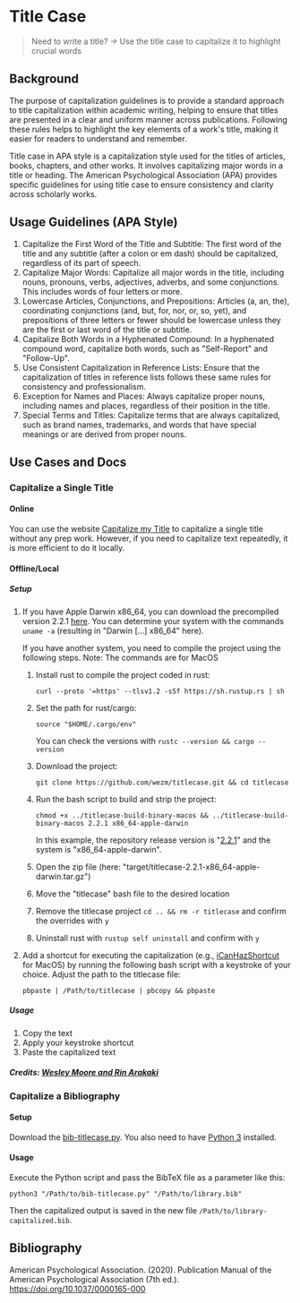 # Title Case

> Need to write a title? → Use the title case to capitalize it to highlight crucial words

## Background

The purpose of capitalization guidelines is to provide a standard approach to title capitalization within academic writing, helping to ensure that titles are presented in a clear and uniform manner across publications. Following these rules helps to highlight the key elements of a work's title, making it easier for readers to understand and remember.

Title case in APA style is a capitalization style used for the titles of articles, books, chapters, and other works. It involves capitalizing major words in a title or heading. The American Psychological Association (APA) provides specific guidelines for using title case to ensure consistency and clarity across scholarly works. 

## Usage Guidelines (APA Style)
1. Capitalize the First Word of the Title and Subtitle: The first word of the title and any subtitle (after a colon or em dash) should be capitalized, regardless of its part of speech.
2. Capitalize Major Words: Capitalize all major words in the title, including nouns, pronouns, verbs, adjectives, adverbs, and some conjunctions. This includes words of four letters or more.
3. Lowercase Articles, Conjunctions, and Prepositions: Articles (a, an, the), coordinating conjunctions (and, but, for, nor, or, so, yet), and prepositions of three letters or fewer should be lowercase unless they are the first or last word of the title or subtitle.
4. Capitalize Both Words in a Hyphenated Compound: In a hyphenated compound word, capitalize both words, such as "Self-Report" and "Follow-Up".
5. Use Consistent Capitalization in Reference Lists: Ensure that the capitalization of titles in reference lists follows these same rules for consistency and professionalism.
6. Exception for Names and Places: Always capitalize proper nouns, including names and places, regardless of their position in the title.
7. Special Terms and Titles: Capitalize terms that are always capitalized, such as brand names, trademarks, and words that have special meanings or are derived from proper nouns.

## Use Cases and Docs
### **Capitalize a Single Title**
#### **Online**
    
You can use the website [Capitalize my Title](https://capitalizemytitle.com/#APAStyle) to capitalize a single title without any prep work. However, if you need to capitalize text repeatedly, it is more efficient to do it locally. 

#### **Offline/Local**
##### Setup 
1. If you have Apple Darwin x86_64, you can download the precompiled version 2.2.1 [here](https://github.com/lgiesen/title-case/blob/main/titlecase-v221-x86_64-apple-darwin). You can determine your system with the commands
    `uname -a` (resulting in "Darwin [...] x86_64" here).
    <!-- Alternatively, you can download it from the original repository for [version 1.1.0 for Apple Darwin](https://releases.wezm.net/titlecase/1.1.0/titlecase-1.1.0-x86_64-apple-darwin.tar.gz) file.  -->
    If you have another system, you need to compile the project using the following steps. Note: The commands are for MacOS

    1. Install rust to compile the project coded in rust: 

        `curl --proto '=https' --tlsv1.2 -sSf https://sh.rustup.rs | sh`
    
    2. Set the path for rust/cargo: 
        
        `source "$HOME/.cargo/env"`
        
        You can check the versions with `rustc --version && cargo --version`

    3. Download the project: 
        
        `git clone https://github.com/wezm/titlecase.git && cd titlecase`

    4. Run the bash script to build and strip the project: 
        
        `chmod +x ../titlecase-build-binary-macos && ../titlecase-build-binary-macos 2.2.1 x86_64-apple-darwin` 
        
        In this example, the repository release version is 
        "[2.2.1](https://github.com/wezm/titlecase/releases/tag/v2.2.1)"
        and the system is "x86_64-apple-darwin".

    5. Open the zip file (here: "target/titlecase-2.2.1-x86_64-apple-darwin.tar.gz")

    6. Move the "titlecase" bash file to the desired location

    7. Remove the titlecase project `cd .. && rm -r titlecase` and confirm the overrides with `y`

    8. Uninstall rust with `rustup self uninstall` and confirm with `y`



2. Add a shortcut for executing the capitalization (e.g., [iCanHazShortcut](https://github.com/deseven/iCanHazShortcut/releases/download/1.3.0/ichs.dmg) for MacOS) by running the following bash script with a keystroke of your choice. Adjust the path to the titlecase file:

    `pbpaste | /Path/to/titlecase | pbcopy && pbpaste`
##### Usage
1. Copy the text
2. Apply your keystroke shortcut
3. Paste the capitalized text

##### Credits: [Wesley Moore and Rin Arakaki](https://github.com/wezm/titlecase)

### **Capitalize a Bibliography**
#### Setup

Download the [bib-titlecase.py](https://github.com/lgiesen/title-case/blob/main/bib-titlecase.py). You also need to have [Python 3](https://www.python.org/downloads/) installed.

#### Usage
Execute the Python script and pass the BibTeX file as a parameter like this:

`python3 "/Path/to/bib-titlecase.py" "/Path/to/library.bib"`

Then the capitalized output is saved in the new file `/Path/to/library-capitalized.bib`. 

## Bibliography

American Psychological Association. (2020). Publication Manual of the American Psychological Association (7th ed.). https://doi.org/10.1037/0000165-000